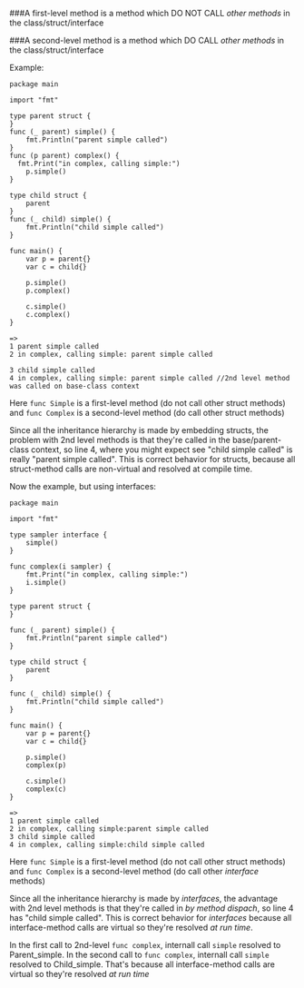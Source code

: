 
###A first-level method is a method which DO NOT CALL *other methods* in the class/struct/interface

###A second-level method is a method which DO CALL *other methods* in the class/struct/interface

Example:

    package main
    
    import "fmt"
    
    type parent struct {
    }
    func (_ parent) simple() {
    	fmt.Println("parent simple called")
    }
    func (p parent) complex() {
      fmt.Print("in complex, calling simple:")
    	p.simple()
    }
    
    type child struct {
    	parent
    }
    func (_ child) simple() {
    	fmt.Println("child simple called")
    }
    
    func main() {
    	var p = parent{}
    	var c = child{}
    
    	p.simple()
    	p.complex()
    
    	c.simple()
    	c.complex()
    }

    =>
    1 parent simple called
    2 in complex, calling simple: parent simple called
    
    3 child simple called
    4 in complex, calling simple: parent simple called //2nd level method was called on base-class context
     

Here `func Simple` is a first-level method (do not call other struct methods)
and `func Complex` is a second-level method (do call other struct methods)

Since all the inheritance hierarchy is made by embedding structs, the problem with 2nd level methods
is that they're called in the base/parent-class context, so line 4, where you might expect see 
"child simple called" is really "parent simple called". This is correct behavior for structs,
because all struct-method calls are non-virtual and resolved at compile time.


Now the example, but using interfaces:

    package main
    
    import "fmt"
    
    type sampler interface {
    	simple()
    }
    
    func complex(i sampler) {
    	fmt.Print("in complex, calling simple:")
    	i.simple()
    }
    
    type parent struct {
    }
    
    func (_ parent) simple() {
    	fmt.Println("parent simple called")
    }
    
    type child struct {
    	parent
    }
    
    func (_ child) simple() {
    	fmt.Println("child simple called")
    }
    
    func main() {
    	var p = parent{}
    	var c = child{}
    
    	p.simple()
    	complex(p)
    
    	c.simple()
    	complex(c)
    }

    =>
    1 parent simple called
    2 in complex, calling simple:parent simple called
    3 child simple called
    4 in complex, calling simple:child simple called
    
Here `func Simple` is a first-level method (do not call other struct methods)
and `func Complex` is a second-level method (do call other *interface* methods)

Since all the inheritance hierarchy is made by *interfaces*, the advantage with 2nd level methods
is that they're called in *by method dispach*, so line 4 has "child simple called". 
This is correct behavior for *interfaces* because all interface-method calls 
are virtual so they're resolved *at run time*. 

In the first call to 2nd-level `func complex`, internall call `simple` resolved to Parent_simple.
In the second call to `func complex`, internall call `simple` resolved to Child_simple.
That's because all interface-method calls are virtual so they're resolved *at run time*

